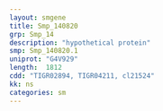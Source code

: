 ```yaml
---
layout: smgene
title: Smp_140820
grp: Smp_14
description: "hypothetical protein"
smp: Smp_140820.1
uniprot: "G4V929"
length:  1812
cdd: "TIGR02894, TIGR04211, cl21524"
kk: ns
categories: sm
---
```

